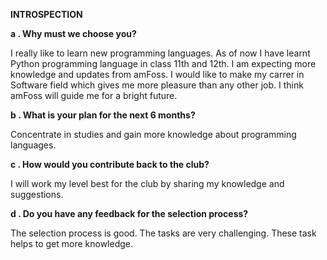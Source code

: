 **INTROSPECTION**

**a . Why must we choose you?**

I really like to learn new programming languages. As of now I have learnt Python programming language in class 11th and 12th. I am expecting more knowledge and updates from amFoss. I would like to make my carrer in Software field which gives me more pleasure than any other job. I think amFoss will guide me for a bright future.

**b . What is your plan for the next 6 months?**

Concentrate in studies and gain more knowledge about programming languages.

**c . How would you contribute back to the club?**

I will work my level best for the club by sharing my knowledge and suggestions.

**d . Do you have any feedback for the selection process?**

The selection process is good. The tasks are very challenging. These task helps to get more knowledge.
